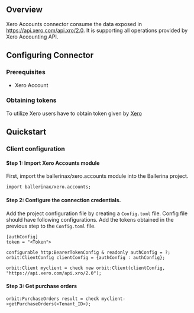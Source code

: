 ## Overview

Xero Accounts connector consume the data exposed in https://api.xero.com/api.xro/2.0. It is supporting all operations provided by Xero Accounting API.

## Configuring Connector

### Prerequisites

- Xero Account

### Obtaining tokens

To utilize Xero users have to obtain token given by [Xero](https://developer.xero.com/documentation/guides/oauth2/auth-flow/#1-send-a-user-to-authorize-your-app)

## Quickstart

### Client configuration

#### Step 1: Import Xero Accounts module
First, import the ballerinax/xero.accounts module into the Ballerina project.

```ballerina
import ballerinax/xero.accounts;
```
#### Step 2: Configure the connection credentials.

Add the project configuration file by creating a `Config.toml` file. Config file should have following configurations. Add the tokens obtained in the previous step to the `Config.toml` file.

```ballerina
[authConfig]
token = "<Token">
```

```ballerina
configurable http:BearerTokenConfig & readonly authConfig = ?;
orbit:ClientConfig clientConfig = {authConfig : authConfig};

orbit:Client myclient = check new orbit:Client(clientConfig, "https://api.xero.com/api.xro/2.0");
```
#### Step 3: Get purchase orders
```ballerina
orbit:PurchaseOrders result = check myclient->getPurchaseOrders(<Tenant_ID>);
```
